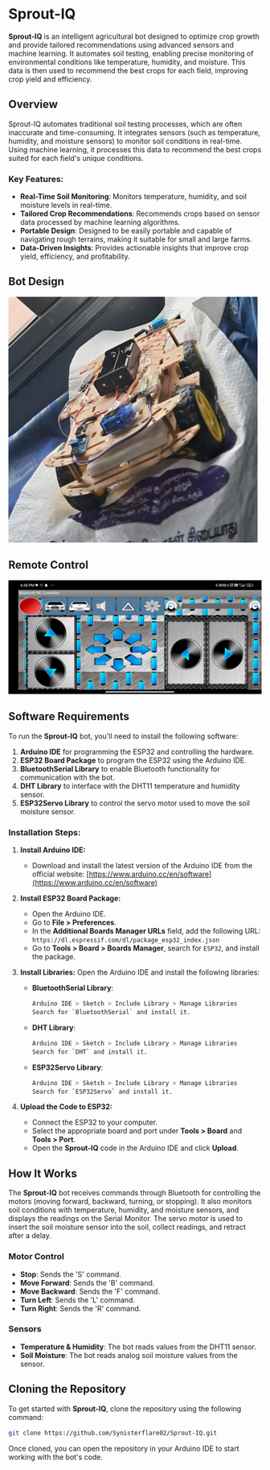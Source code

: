 
# **Sprout-IQ**

**Sprout-IQ** is an intelligent agricultural bot designed to optimize crop growth and provide tailored recommendations using advanced sensors and machine learning. It automates soil testing, enabling precise monitoring of environmental conditions like temperature, humidity, and moisture. This data is then used to recommend the best crops for each field, improving crop yield and efficiency.

## **Overview**

Sprout-IQ automates traditional soil testing processes, which are often inaccurate and time-consuming. It integrates sensors (such as temperature, humidity, and moisture sensors) to monitor soil conditions in real-time. Using machine learning, it processes this data to recommend the best crops suited for each field's unique conditions.

### **Key Features:**
- **Real-Time Soil Monitoring**: Monitors temperature, humidity, and soil moisture levels in real-time.
- **Tailored Crop Recommendations**: Recommends crops based on sensor data processed by machine learning algorithms.
- **Portable Design**: Designed to be easily portable and capable of navigating rough terrains, making it suitable for small and large farms.
- **Data-Driven Insights**: Provides actionable insights that improve crop yield, efficiency, and profitability.

## **Bot Design**

![Sprout-IQ Bot](https://github.com/Synisterflare02/Sprout-IQ/blob/main/Bot.jpg)

## **Remote Control**
![RC Control](https://github.com/Synisterflare02/Sprout-IQ/blob/main/Bot_control.jpg)

## **Software Requirements**

To run the **Sprout-IQ** bot, you'll need to install the following software:

1. **Arduino IDE** for programming the ESP32 and controlling the hardware.
2. **ESP32 Board Package** to program the ESP32 using the Arduino IDE.
3. **BluetoothSerial Library** to enable Bluetooth functionality for communication with the bot.
4. **DHT Library** to interface with the DHT11 temperature and humidity sensor.
5. **ESP32Servo Library** to control the servo motor used to move the soil moisture sensor.

### **Installation Steps:**

1. **Install Arduino IDE:**
   - Download and install the latest version of the Arduino IDE from the official website: [https://www.arduino.cc/en/software](https://www.arduino.cc/en/software)
   
2. **Install ESP32 Board Package:**
   - Open the Arduino IDE.
   - Go to **File > Preferences**.
   - In the **Additional Boards Manager URLs** field, add the following URL:  
     `https://dl.espressif.com/dl/package_esp32_index.json`
   - Go to **Tools > Board > Boards Manager**, search for `ESP32`, and install the package.

3. **Install Libraries:**
   Open the Arduino IDE and install the following libraries:

   - **BluetoothSerial Library**:  
     ```bash
     Arduino IDE > Sketch > Include Library > Manage Libraries
     Search for `BluetoothSerial` and install it.
     ```

   - **DHT Library**:  
     ```bash
     Arduino IDE > Sketch > Include Library > Manage Libraries
     Search for `DHT` and install it.
     ```

   - **ESP32Servo Library**:  
     ```bash
     Arduino IDE > Sketch > Include Library > Manage Libraries
     Search for `ESP32Servo` and install it.
     ```

4. **Upload the Code to ESP32:**
   - Connect the ESP32 to your computer.
   - Select the appropriate board and port under **Tools > Board** and **Tools > Port**.
   - Open the **Sprout-IQ** code in the Arduino IDE and click **Upload**.

## **How It Works**

The **Sprout-IQ** bot receives commands through Bluetooth for controlling the motors (moving forward, backward, turning, or stopping). It also monitors soil conditions with temperature, humidity, and moisture sensors, and displays the readings on the Serial Monitor. The servo motor is used to insert the soil moisture sensor into the soil, collect readings, and retract after a delay.

### **Motor Control**
- **Stop**: Sends the 'S' command.
- **Move Forward**: Sends the 'B' command.
- **Move Backward**: Sends the 'F' command.
- **Turn Left**: Sends the 'L' command.
- **Turn Right**: Sends the 'R' command.

### **Sensors**
- **Temperature & Humidity**: The bot reads values from the DHT11 sensor.
- **Soil Moisture**: The bot reads analog soil moisture values from the sensor.

## **Cloning the Repository**

To get started with **Sprout-IQ**, clone the repository using the following command:

```bash
git clone https://github.com/Synisterflare02/Sprout-IQ.git
```

Once cloned, you can open the repository in your Arduino IDE to start working with the bot's code.
